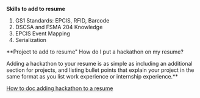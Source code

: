 **Skills to add to resume**
1. GS1 Standards: EPCIS, RFID, Barcode 
2. DSCSA and FSMA 204 Knowledge 
3. EPCIS Event Mapping 
4. Serialization 

**Project to add to resume"
How do I put a hackathon on my resume? 

Adding a hackathon to your resume is as simple as including an additional section for projects, and listing bullet points that explain your project in the same format as you list work experience or internship experience.** 

[How to doc adding hackathon to a resume](https://github.com/wrightedu/Make-IT-Wright-2023/blob/main/Adding%20Hackathon%20to%20Resume/Including%20Hackathon%20on%20resume.docx)
